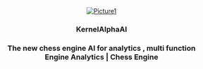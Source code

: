 <div align="center">
<a href="https://ibb.co/xqV8KPWG"><img src="https://i.ibb.co/xqV8KPWG/Picture1.png" alt="Picture1" border="0"></a>
  <h3>KernelAlphaAI<h3>
  The new chess engine AI for analytics , multi function
  <br>
  <strong>Engine Analytics</strong> | Chess Engine
  <br>
  <br>
